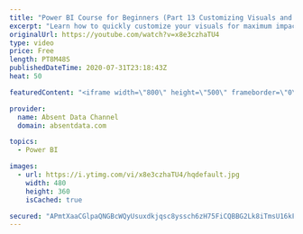```yaml
---
title: "Power BI Course for Beginners (Part 13 Customizing Visuals and Dashboard Structure)"
excerpt: "Learn how to quickly customize your visuals for maximum impact and use visual philosophy to improve your insights."
originalUrl: https://youtube.com/watch?v=x8e3czhaTU4
type: video
price: Free
length: PT8M48S
publishedDateTime: 2020-07-31T23:18:43Z
heat: 50

featuredContent: "<iframe width=\"800\" height=\"500\" frameborder=\"0\" src=\"https://www.youtube.com/embed/x8e3czhaTU4\" allow=\"accelerometer; autoplay; encrypted-media; gyroscope; picture-in-picture\" allowfullscreen></iframe>"

provider:
  name: Absent Data Channel
  domain: absentdata.com

topics:
  - Power BI

images:
  - url: https://i.ytimg.com/vi/x8e3czhaTU4/hqdefault.jpg
    width: 480
    height: 360
    isCached: true

secured: "APmtXaaCGlpaQNGBcWQyUsuxdkjqsc8yssch6zH75FiCQBBG2Lk8iTmsU16kFdzDAv1LbLWPtwtFcKR1cs/7AalKB21pxzr/2DfODwZRWwCUH4hHjHmwXMdR8j8X7i84LFc4jkFIwUsVDPvHGTAQeszP/JZ/1XKVoyEU/zx+r9GiqZkfM5shoVuPJJTcrgZLT9Iiu3s9ZedEfHyFrVlZE/FkKkNlI1JlwBQiWF+aEaRfhEUMqHz1zN/HFXMYjKAbA1kIJBIOJGVivbbhebJ0YCF/tEiJAFwXOHRNGqGegroi1XWUscxy3dl1IRX5vryCHBWrPngyLkRl1Cai0KBTd/r2NmJC4BWC2+2+6i5AnJs2GagnQ+8pwYw4Y8GRCPzE7oZvkKcf2AZV0gOY5mVcv8T8Gtng9jJ1V0YOO2uam4w=;4B3pMw8tDLiOAyG+pr+5UA=="
---
```


